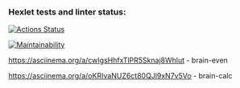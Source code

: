 ### Hexlet tests and linter status:
[![Actions Status](https://github.com/SmwOverRainbow/frontend-project-44/workflows/hexlet-check/badge.svg)](https://github.com/SmwOverRainbow/frontend-project-44/actions)

[![Maintainability](https://api.codeclimate.com/v1/badges/8fdb71d31f768b70a8fd/maintainability)](https://codeclimate.com/github/SmwOverRainbow/frontend-project-44/maintainability)

https://asciinema.org/a/cwIgsHhfxTlPR5Sknaj8Whlut  - brain-even

https://asciinema.org/a/oKRIvaNUZ6ct80QJl9xN7v5Vo  - brain-calc

